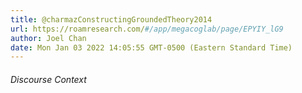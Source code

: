 ```yaml
---
title: @charmazConstructingGroundedTheory2014
url: https://roamresearch.com/#/app/megacoglab/page/EPYIY_lG9
author: Joel Chan
date: Mon Jan 03 2022 14:05:55 GMT-0500 (Eastern Standard Time)
---
```




###### Discourse Context


